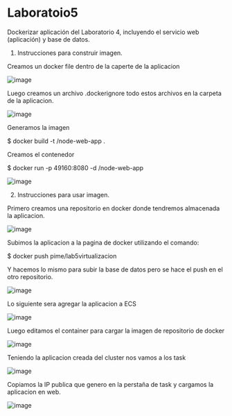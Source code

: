 # Laboratoio5
Dockerizar aplicación del Laboratorio 4, incluyendo el servicio web (aplicación) y base de datos.

1. Instrucciones para construir imagen.

Creamos un docker file dentro de la caperte de la aplicacion

![image](https://user-images.githubusercontent.com/37817818/59577786-489e6880-9082-11e9-80a9-471db0aed77d.png)

Luego creamos un archivo .dockerignore todo estos archivos en la carpeta de la aplicacion.

![image](https://user-images.githubusercontent.com/37817818/59577821-84d1c900-9082-11e9-9ec5-dfa569f9b43b.png)


Generamos la imagen

$ docker build -t <your username>/node-web-app .
  
Creamos el contenedor 

$ docker run -p 49160:8080 -d <your username>/node-web-app
  
 ![image](https://user-images.githubusercontent.com/37817818/59577830-8dc29a80-9082-11e9-87be-a1c9e05c9258.png)
 
  
2. Instrucciones para usar imagen.

Primero creamos una repositorio en docker donde tendremos almacenada la aplicacion.

![image](https://user-images.githubusercontent.com/37817818/59577846-9adf8980-9082-11e9-82a7-971e778cad9d.png)

Subimos la aplicacion a la pagina de docker utilizando el comando:

$ docker push pime/lab5virtualizacion

Y hacemos lo mismo para subir la base de datos pero se hace el push en el otro repositorio.

![image](https://user-images.githubusercontent.com/37817818/59577856-a3d05b00-9082-11e9-8939-2ce7606fbf76.png)
  
Lo siguiente sera agregar la aplicacion a ECS

![image](https://user-images.githubusercontent.com/37817818/59577864-af238680-9082-11e9-99cc-d51ea92eaa34.png)

Luego editamos el container para cargar la imagen de repositorio de docker

![image](https://user-images.githubusercontent.com/37817818/59577867-b9458500-9082-11e9-9b32-3d63010eddd9.png)


Teniendo la aplicacion creada del cluster nos vamos a los task

![image](https://user-images.githubusercontent.com/37817818/59577880-cb272800-9082-11e9-8f54-f99f4485d87d.png)

Copiamos la IP publica que genero en la perstaña de task y cargamos la aplicacion en web.

![image](https://user-images.githubusercontent.com/37817818/59577888-d24e3600-9082-11e9-91e3-3138cbe7b1e3.png)




 
